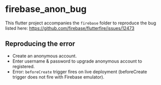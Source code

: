 # firebase_anon_bug

This flutter project accompanies the `firebase` folder to reproduce the bug listed here: https://github.com/firebase/flutterfire/issues/12473

## Reproducing the error

* Create an anonymous account.
* Enter username & password to upgrade anonymous account to registered.
* Error: `beforeCreate` trigger fires on live deployment (beforeCreate trigger does not fire with Firebase emulator). 